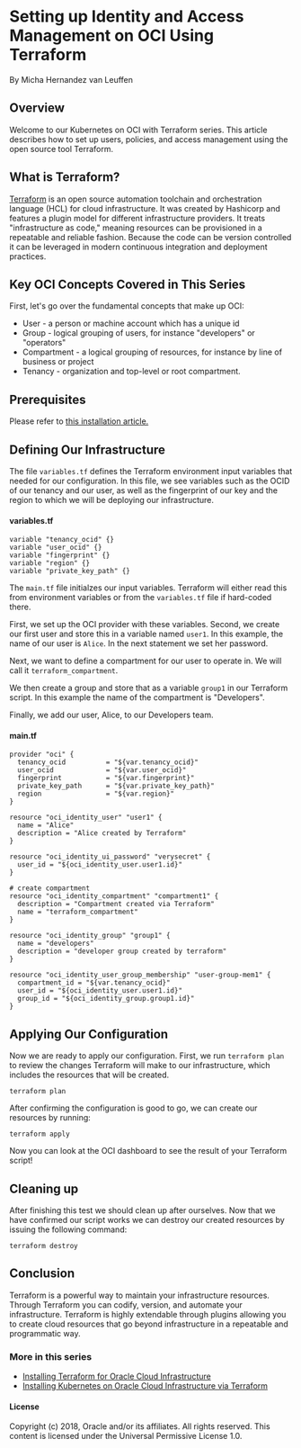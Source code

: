 # Setting up Identity and Access Management on OCI Using Terraform

By Micha Hernandez van Leuffen

## Overview 

Welcome to our Kubernetes on OCI with Terraform series. This article describes how to set up users, policies, and access management using the open source tool Terraform. 

## What is Terraform?

[Terraform](https://terraform.io) is an open source automation toolchain and orchestration language (HCL) for cloud infrastructure. It was created by 
Hashicorp and features a plugin model for different infrastructure providers. It treats "infrastructure as code," meaning resources can be provisioned in a repeatable and reliable fashion. Because the code can be version controlled it can be leveraged in modern continuous integration and deployment practices.

## Key OCI Concepts Covered in This Series

First, let's go over the fundamental concepts that make up OCI:

* User - a person or machine account which has a unique id
* Group - logical grouping of users, for instance "developers" or "operators"
* Compartment - a logical grouping of resources, for instance by line of business or project
* Tenancy - organization and top-level or root compartment.

## Prerequisites

Please refer to [this installation article.](../installing-terraform-for-oracle-cloud-infrastructure/Readme.md)

## Defining Our Infrastructure

The file `variables.tf` defines the Terraform environment input variables that needed for our configuration. In this file, we see variables such as the OCID of our tenancy and our user, as well as the fingerprint of our key and the region to which we will be deploying our infrastructure.

#### variables.tf
```
variable "tenancy_ocid" {}
variable "user_ocid" {}
variable "fingerprint" {}
variable "region" {}
variable "private_key_path" {}
```

The `main.tf` file initialzes our input variables. Terraform will either read this from environment variables or from the `variables.tf` file if hard-coded there.

First, we set up the OCI provider with these variables. Second, we create our first user and store this in a variable named `user1`. In this example, the name of our user is `Alice`. In the next statement we set her password.

Next, we want to define a compartment for our user to operate in. We will call it `terraform_compartment`.

We then create a group and store that as a variable `group1` in our Terraform script. In this example the name of the compartment is "Developers". 

Finally, we add our user, Alice, to our Developers team.

#### main.tf
```
provider "oci" {
  tenancy_ocid          = "${var.tenancy_ocid}"
  user_ocid             = "${var.user_ocid}"
  fingerprint           = "${var.fingerprint}"
  private_key_path      = "${var.private_key_path}"
  region                = "${var.region}"
}

resource "oci_identity_user" "user1" {
  name = "Alice"
  description = "Alice created by Terraform"
}

resource "oci_identity_ui_password" "verysecret" {
  user_id = "${oci_identity_user.user1.id}"
}

# create compartment
resource "oci_identity_compartment" "compartment1" {
  description = "Compartment created via Terraform"
  name = "terraform_compartment"
}

resource "oci_identity_group" "group1" {
  name = "developers"
  description = "developer group created by terraform"
}

resource "oci_identity_user_group_membership" "user-group-mem1" {
  compartment_id = "${var.tenancy_ocid}"
  user_id = "${oci_identity_user.user1.id}"
  group_id = "${oci_identity_group.group1.id}"
}
```

## Applying Our Configuration

Now we are ready to apply our configuration. First, we run `terraform plan` to review the changes Terraform will make to our infrastructure, which includes the resources that will be created.

```
terraform plan
```

After confirming the configuration is good to go, we can create our resources by running:

```
terraform apply
```

Now you can look at the OCI dashboard to see the result of your Terraform script! 

## Cleaning up
After finishing this test we should clean up after ourselves. Now that we have confirmed our script works we can destroy our created resources by issuing the following command:

```
terraform destroy
```

## Conclusion

Terraform is a powerful way to maintain your infrastructure resources. Through Terraform you can codify, version, and automate your infrastructure. Terraform is highly extendable through plugins allowing you to create cloud resources that go beyond infrastructure in a repeatable and programmatic way.

### More in this series

* [Installing Terraform for Oracle Cloud Infrastructure](../installing-terraform-for-oracle-cloud-infrastructure/Readme.md)
* [Installing Kubernetes on Oracle Cloud Infrastructure via Terraform](../installing-kubernetes-on-oracle-cloud-infrastructure-via-terraform/Readme.md)


#### License

Copyright (c) 2018, Oracle and/or its affiliates. All rights
reserved.
This content is licensed under the Universal Permissive
License 1.0.
